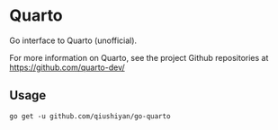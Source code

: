 # Quarto

Go interface to Quarto (unofficial).

For more information on Quarto, see the project Github repositories at https://github.com/quarto-dev/

## Usage

```
go get -u github.com/qiushiyan/go-quarto
```
